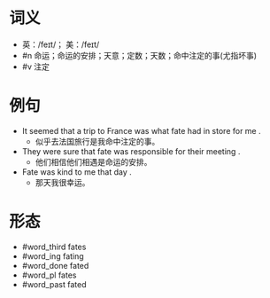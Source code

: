 # 词义
- 英：/feɪt/； 美：/feɪt/
- #n 命运；命运的安排；天意；定数；天数；命中注定的事(尤指坏事)
- #v 注定
# 例句
- It seemed that a trip to France was what fate had in store for me .
	- 似乎去法国旅行是我命中注定的事。
- They were sure that fate was responsible for their meeting .
	- 他们相信他们相遇是命运的安排。
- Fate was kind to me that day .
	- 那天我很幸运。
# 形态
- #word_third fates
- #word_ing fating
- #word_done fated
- #word_pl fates
- #word_past fated
